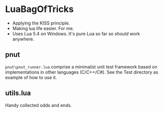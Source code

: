 # LuaBagOfTricks

- Applying the KISS principle.
- Making lua life easier. For me.
- Uses Lua 5.4 on Windows. It's pure Lua so far so *should* work anywhere.

## pnut
`pnut\pnut_runner.lua` comprise a minimalist unit test framework based on implementations in other languages (C/C++/C#).
See the Test directory as example of how to use it.

## utils.lua
Handy collected odds and ends.
